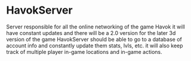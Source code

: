 # HavokServer
Server responsible for all the online networking of the game Havok
it will have constant updates and there will be a 2.0 version for the later 3d version of the game
HavokServer should be able to go to a database of account info and constantly update them stats, lvls, etc.
it will also keep track of multiple player in-game locations and in-game actions.

